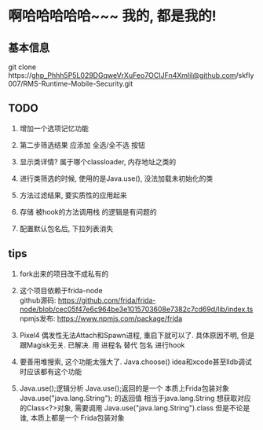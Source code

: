 



# 啊哈哈哈哈哈~~~ 我的, 都是我的!


## 基本信息
git clone https://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@github.com/skfly007/RMS-Runtime-Mobile-Security.git

## TODO
1. 增加一个选项记忆功能

2. 第二步筛选结果 应添加 全选/全不选 按钮  

3. 显示类详情? 属于哪个classloader, 内存地址之类的

4. 进行类筛选的时候, 使用的是Java.use(), 没法加载未初始化的类

5. 方法过滤结果, 要实质性的应用起来

6. 存储 被hook的方法调用栈 的逻辑是有问题的

7. 配置默认包名后, 下拉列表消失  


## tips
1. fork出来的项目改不成私有的  
2. 这个项目依赖于frida-node   
   github源码: https://github.com/frida/frida-node/blob/cec05f47e6c964be3e1015703608e7382c7cd69d/lib/index.ts   
   npmjs发布: https://www.npmjs.com/package/frida    
   
3. Pixel4 偶发性无法Attach和Spawn进程, 重启下就可以了. 具体原因不明, 但是跟Magisk无关.
   已解决. 用 进程名 替代 包名 进行hook


4. 要善用堆搜索, 这个功能太强大了. Java.choose()  idea和xcode甚至lldb调试时应该都有这个功能

5. Java.use();逻辑分析
   Java.use();返回的是一个 本质上Frida包装对象
   Java.use("java.lang.String"); 的返回值 相当于java.lang.String
   想获取对应的Class<?>对象, 需要调用 Java.use("java.lang.String").class
   但是不论是谁, 本质上都是一个 Frida包装对象
